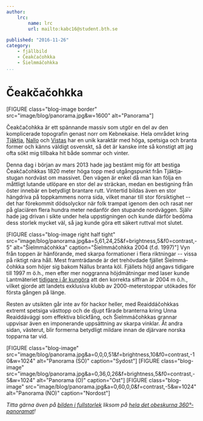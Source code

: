 ```yaml
---
author:
    lrc:
        name: lrc
        url: mailto:kabc16@student.bth.se
    
published: "2016-11-26"
category:
    - fjällbild
    - Čeakčačohkka
    - Šielmmáčohkka
...
```


Čeakčačohkka
============

[FIGURE class="blog-image border" src="image/blog/panorama.jpg&w=1600" alt="Panorama"]

Čeakča&shy;čohkka är ett spännande massiv som utgör en del av den komplicerade topografin genast norr om Kebnekaise. Hela området kring [Tjäktja](http://www.stfturist.se/tjaktja), 
[Nallo](http://www.stfturist.se/nallo) och [Vistas](http://www.stfturist.se/vistas) har en unik karaktär med höga, spetsiga och branta former och känns väldigt osvenskt, 
så det är kanske inte så konstigt att jag ofta sökt mig tillbaka hit både sommar och vinter.

<!--more-->

Denna dag i början av mars 2013 hade jag bestämt mig för att bestiga Čeakča&shy;čohkkas 1820 meter höga topp med utgångs&shy;punkt från Tjäktja&shy;stugan nordväst om massivet. 
Den vägen är enkel då man kan följa en måttligt lutande utlöpare en stor del av sträckan, medan en bestigning från öster innebär en betydligt brantare rutt. 
Vintertid bildas även en stor hängdriva på topp&shy;kammens norra sida, vilket manar till stor försik&shy;tighet -- 
det har förekommit dödsolyckor när folk trampat igenom den och rasat ner på glaciären flera hundra meter nedanför den stupande nordväggen. 
Själv hade jag drivan i sikte under hela upp&shy;stig&shy;ningen och kunde därför bedöma dess storlek mycket väl, så jag kunde göra ett säkert ruttval mot slutet.

[FIGURE class="blog-image right half tight" src="image/blog/panorama.jpg&a=5,61,24,25&f=brightness,5&f0=contrast,-5" alt="Šielmmáčohkka" caption="Šielmmáčohkka 2004 (f.d. 1997)"]
Vyn från toppen är hänförande, med skarpa formationer i flera riktningar -- vissa på riktigt nära håll. 
Mest fram&shy;trädande är det trehövdade fjället Šielmmá&shy;čohkka som höjer sig bakom Nállus branta köl. Fjällets höjd angavs tidigare till 1997 m ö.h., 
men efter mer noggranna höjd&shy;mätningar med laser kunde Lant&shy;mäteriet 
[tidigare i år kungöra](http://www.lantmateriet.se/sv/Pressrum/Pressmeddelande/lantmateriet-har-upptackt-en-ny-fjalltopp-over-2000-meter/) 
att den korrekta siffran är 2004 m ö.h., vilket gjorde att landets exklusiva klubb av 2000-meters&shy;toppar utökades för första gången på länge.

Resten av utsikten går inte av för hackor heller, med Reaiddá&shy;čohkkas extremt spetsiga västtopp och de djupt fårade branterna kring Unna Reaiddá&shy;vággi som effektiva blickfång, 
och Šielmmá&shy;čohkkas grannar uppvisar även en imponerande upp&shy;sättning av skarpa vinklar. Åt andra sidan, västerut, blir formerna betydligt mildare innan de djärvare norska topparna tar vid.

[FIGURE class="blog-image" src="image/blog/panorama.jpg&a=0,0,0,51&f=brightness,10&f0=contrast,-10&w=1024" alt="Panorama (SO)" caption="Sydost"]
[FIGURE class="blog-image" src="image/blog/panorama.jpg&a=0,36,0,26&f=brightness,5&f0=contrast,-5&w=1024" alt="Panorama (O)" caption="Ost"]
[FIGURE class="blog-image" src="image/blog/panorama.jpg&a=0,60,0,0&f=contrast,-5&w=1024" alt="Panorama (NO)" caption="Nordost"]

*Titta gärna även på [bilden i full&shy;storlek](img/blog/panorama.jpg) liksom på [hela det obeskurna 360°-panoramat](img/blog/panorama_orig.jpg)!*
